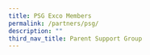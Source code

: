 ```yaml
---
title: PSG Exco Members
permalink: /partners/psg/
description: ""
third_nav_title: Parent Support Group
---
```

